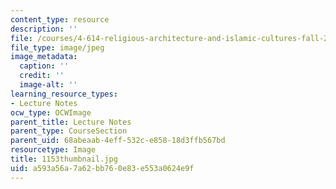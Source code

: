 ```yaml
---
content_type: resource
description: ''
file: /courses/4-614-religious-architecture-and-islamic-cultures-fall-2002/a593a56a7a62bb760e83e553a0624e9f_1153thumbnail.jpg
file_type: image/jpeg
image_metadata:
  caption: ''
  credit: ''
  image-alt: ''
learning_resource_types:
- Lecture Notes
ocw_type: OCWImage
parent_title: Lecture Notes
parent_type: CourseSection
parent_uid: 68abeaab-4eff-532c-e858-18d3ffb567bd
resourcetype: Image
title: 1153thumbnail.jpg
uid: a593a56a-7a62-bb76-0e83-e553a0624e9f
---
```

